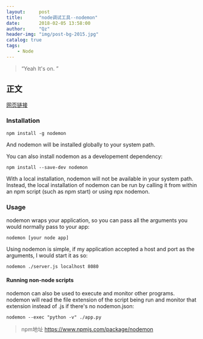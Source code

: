 ```yaml
---
layout:     post
title:      "node调试工具--nodemon"
date:       2018-02-05 13:58:00
author:     "Qz"
header-img: "img/post-bg-2015.jpg"
catalog: true
tags:
    - Node
---
```


> “Yeah It's on. ”


## 正文
[网页链接](http://blog.csdn.net/sinat_36871349/article/details/53433324)


### Installation
```
npm install -g nodemon
```
And nodemon will be installed globally to your system path.

You can also install nodemon as a developement dependency:
```
npm install --save-dev nodemon
```

With a local installation, nodemon will not be available in your system path. Instead, the local installation of nodemon can be run by calling it from within an npm script (such as npm start) or using npx nodemon.



### Usage

nodemon wraps your application, so you can pass all the arguments you would normally pass to your app:
```
nodemon [your node app]
```

Using nodemon is simple, if my application accepted a host and port as the arguments, I would start it as so:
```
nodemon ./server.js localhost 8080
```


#### Running non-node scripts

nodemon can also be used to execute and monitor other programs. nodemon will read the file extension of the script being run and monitor that extension instead of .js if there's no nodemon.json:

```
nodemon --exec "python -v" ./app.py
```






>npm地址
https://www.npmjs.com/package/nodemon